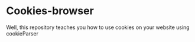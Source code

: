 # Cookies-browser
Well, this repository teaches you how to use cookies on your website using cookieParser
